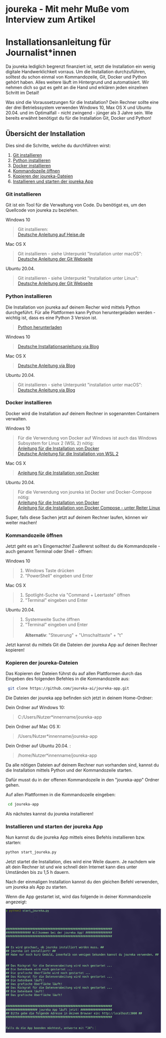 # joureka - Mit mehr Muße vom Interview zum Artikel

# Installationsanleitung für Journalist*innen

Da joureka lediglich begrenzt finanziert ist, setzt die Installation ein wenig digitale Handwerklichkeit vorraus. Um die Installation durchzuführen, solltest du schon einmal von Kommandozeile, Git, Docker und Python gehört haben. Alles weitere läuft im Hintergrund und automatisiert. 
Wir nehmen dich so gut es geht an die Hand und erklären jeden einzelnen Schritt im Detail! 

Was sind die Voraussetzungen für die Installation? Dein Rechner sollte eine der drei Betriebssystem verwenden Windows 10, Max OS X und Ubuntu 20.04. und im Optimalfall - nicht zwingend - jünger als 3 Jahre sein.
Wie bereits erwähnt benötigst du für die Installation Git, Docker und Python!

## Übersicht der Installation

Dies sind die Schritte, welche du durchführen wirst: 

1. [Git installieren](#git-installieren)
2. [Python installieren](#python-installieren)
3. [Docker installieren](#docker-installieren)
4. [Kommandozeile öffnen](#kommandozeile-öffnen)
5. [Kopieren der joureka-Dateien](#kopieren-der-joureka-dateien)
6. [Installieren und starten der joureka App](#installieren-und-starten-der-joureka-app)


### **Git installieren**

Git ist ein Tool für die Verwaltung von Code. Du benötigst es, um den Quellcode von joureka zu beziehen.

Windows 10
> Git installieren: \
> [Deutsche Anleitung auf Heise.de](https://www.heise.de/tipps-tricks/Git-auf-Windows-installieren-und-einrichten-5046134.html#Kurzanleitung)


Mac OS X
> Git installieren - siehe Unterpunkt "Installation unter macOS": \
> [Deutsche Anleitung der Git Webseite](https://git-scm.com/book/de/v2/Erste-Schritte-Git-installieren)


Ubuntu 20.04.
> Git installieren - siehe Unterpunkt "Installation unter Linux": \
> [Deutsche Anleitung der Git Webseite](https://git-scm.com/book/de/v2/Erste-Schritte-Git-installieren)


### **Python installieren**

Die Installation von joureka auf deinem Recher wird mittels Python durchgeführt.
Für alle Plattformen kann Python heruntergeladen werden - wichtig ist, dass es eine Python 3 Version ist.
> [Python herunterladen](https://www.python.org/downloads/)

Windows 10
> [Deutsche Installationsanleitung via Blog](https://bodo-schoenfeld.de/installation-von-python-unter-windows-10/)

Mac OS X
> [Deutsche Anleitung via Blog](https://www.davidkehr.com/python-3-auf-dem-mac-installieren/)


Ubuntu 20.04.
> Git installieren - siehe Unterpunkt "installation unter macOS": \
> [Deutsche Anleitung via Blog](https://technoguru.istocks.club/so-installieren-sie-python-in-ubuntu/2021-02-03/)

### **Docker installieren**

Docker wird die Installation auf deinem Rechner in sogenannten Containern verwalten.

Windows 10
> Für die Verwendung von Docker auf Windows ist auch das Windows Subsystem for Linux 2 (WSL 2) nötig: \
> [Anleitung für die Installation von Docker](https://docs.docker.com/desktop/windows/install/) \
> [Deutsche Anleitung für die Installation von WSL 2](https://docs.microsoft.com/de-de/windows/wsl/install)

Mac OS X
> [Anleitung für die Installation von Docker](https://docs.docker.com/desktop/mac/install/)


Ubuntu 20.04.
> Für die Verwendung von joureka ist Docker und Docker-Compose nötig: \
> [Anleitung für die Installation von Docker](https://docs.docker.com/engine/install/ubuntu/) \
> [Anleitung für die Installation von Docker Compose - unter Reiter Linux](https://docs.docker.com/compose/install/)

Super, falls diese Sachen jetzt auf deinem Rechner laufen, können wir weiter machen!

### **Kommandozeile öffnen**

Jetzt geht es an's Eingemachte! Zuallererst solltest du die Kommandozeile - auch genannt Terminal oder Shell - öffnen:

Windows 10
> 1. Windows Taste drücken  
> 2. "PowerShell" eingeben und Enter 

Mac OS X
> 1. Spotlight-Suche via "Command + Leertaste" öffnen
> 2. "Terminal" eingeben und Enter


Ubuntu 20.04.
> 1. Systemweite Suche öffnen 
> 2. "Terminal" eingeben und Enter \
>  \
> **Alternativ**: "Steuerung" + "Umschalttaste" + "t"

Jetzt kannst du mittels Git die Dateien der joureka App auf deinen Rechner kopieren!

### **Kopieren der joureka-Dateien**

Das Kopieren der Dateien führst du auf allen Plattformen durch das Eingeben des folgenden Befehles in die Kommandozeile aus:
```bash
 git clone https://github.com/joureka-ai/joureka-app.git
```

Die Dateien der joureka app befinden sich jetzt in deinem Home-Ordner:

Dein Ordner auf Windows 10:
> C:/Users/Nutzer*innenname/joureka-app

Dein Ordner auf Mac OS X:
> /Users/Nutzer*innenname/joureka-app

Dein Ordner auf Ubuntu 20.04. :
> /home/Nutzer*innenname/joureka-app

Da alle nötigen Dateien auf deinem Rechner nun vorhanden sind, kannst du die Installation mittels Python und der Kommandozeile starten.

Dafür musst du in der offenen Kommandozeile in den "joureka-app" Ordner gehen.

Auf allen Plattformen in die Kommandozeile eingeben:
```bash
 cd joureka-app
```

Als nächstes kannst du joureka installieren!

### **Installieren und starten der joureka App**
Nun kannst du die joureka App mittels eines Befehls installieren bzw. starten:

```bash
python start_joureka.py
```

Jetzt startet die Installation, dies wird eine Weile dauern. Je nachdem wie alt dein Rechner ist und wie schnell dein Internet kann dies unter Umständen bis zu 1,5 h dauern.

Nach der einmaligen Installation kannst du den gleichen Befehl verwenden, um joureka als App zu starten.

Wenn die App gestartet ist, wird das folgende in deiner Kommandozeile angezeigt:

![Erfolgreich gestartete App](start_joureka.png)